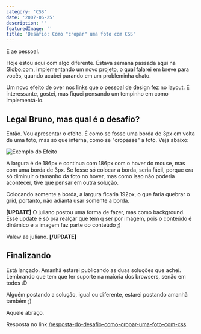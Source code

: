```yaml
---
category: 'CSS'
date: '2007-06-25'
description: ''
featuredImage: ''
title: 'Desafio: Como "cropar" uma foto com CSS'
---
```


E ae pessoal.

Hoje estou aqui com algo diferente. Estava semana passada aqui na [Globo.com](http://www.globo.com), implementando um novo projeto, o qual falarei em breve para vocês, quando acabei parando em um probleminha chato.

Um novo efeito de over nos links que o pessoal de design fez no layout. É interessante, gostei, mas fiquei pensando um tempinho em como implementá-lo.

## Legal Bruno, mas qual é o desafio?

Então. Vou apresentar o efeito. É como se fosse uma borda de 3px em volta de uma foto, mas só que interna, como se "cropasse" a foto. Veja abaixo:

![Exemplo do Efeito](/assets/images/posts/efeito.jpg)

A largura é de 186px e continua com 186px com o hover do mouse, mas com uma borda de 3px. Se fosse só colocar a borda, seria fácil, porque era só diminuir o tamanho da foto no hover, mas como isso não poderia acontecer, tive que pensar em outra solução.

Colocando somente a borda, a largura ficaria 192px, o que faria quebrar o grid, portanto, não adianta usar somente a borda.

**\[UPDATE\]** O juliano postou uma forma de fazer, mas como background. Esse update é só pra realçar que tem q ser por imagem, pois o conteúdo é dinâmico e a imagem faz parte do conteúdo ;)

Valew ae juliano. **\[/UPDATE\]**

## Finalizando

Está lançado. Amanhã estarei publicando as duas soluções que achei. Lembrando que tem que ter suporte na maioria dos browsers, senão em todos :D

Alguém postando a solução, igual ou diferente, estarei postando amanhã também ;)

Aquele abraço.

Resposta no link [/resposta-do-desafio-como-cropar-uma-foto-com-css](/resposta-do-desafio-como-cropar-uma-foto-com-css)
